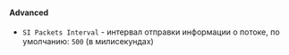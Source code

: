 #### Advanced

- `SI Packets Interval` - интервал отправки информации о потоке, по умолчанию: `500` (в милисекундах)
